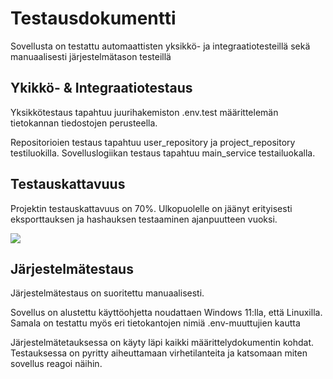 # Testausdokumentti

Sovellusta on testattu automaattisten yksikkö- ja integraatiotesteillä sekä manuaalisesti järjestelmätason testeillä

## Ykikkö- & Integraatiotestaus

Yksikkötestaus tapahtuu juurihakemiston .env.test määrittelemän tietokannan tiedostojen perusteella.

Repositorioien testaus tapahtuu user_repository ja project_repository testiluokilla. Sovelluslogiikan testaus tapahtuu main_service testailuokalla.

## Testauskattavuus 

Projektin testauskattavuus on 70%. Ulkopuolelle on jäänyt erityisesti eksporttauksen ja hashauksen testaaminen ajanpuutteen vuoksi.

![](.kuvat/coverage.png)

## Järjestelmätestaus

Järjestelmätestaus on suoritettu manuaalisesti.

Sovellus on alustettu käyttöohjetta noudattaen Windows 11:lla, että Linuxilla. Samala on testattu myös eri tietokantojen nimiä .env-muuttujien kautta

Järjestelmätetauksessa on käyty läpi kaikki määrittelydokumentin kohdat. Testauksessa on pyritty aiheuttamaan virhetilanteita ja katsomaan miten sovellus reagoi näihin.